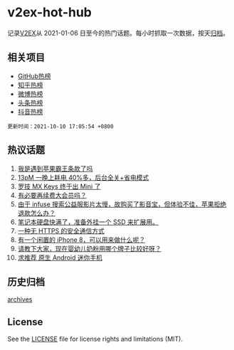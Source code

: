 # v2ex-hot-hub

 记录[V2EX](https://www.v2ex.com/)从 2021-01-06 日至今的热门话题。每小时抓取一次数据，按天[归档](archives)。
 
 ## 相关项目

- [GitHub热榜](https://github.com/lonnyzhang423/github-hot-hub)
- [知乎热榜](https://github.com/lonnyzhang423/zhihu-hot-hub)
- [微博热榜](https://github.com/lonnyzhang423/weibo-hot-hub)
- [头条热榜](https://github.com/lonnyzhang423/toutiao-hot-hub)
- [抖音热榜](https://github.com/lonnyzhang423/douyin-hot-hub)


 `更新时间：2021-10-10 17:05:54 +0800`

## 热议话题

1. [我是遇到苹果霸王条款了吗](https://www.v2ex.com/t/806795)
1. [13pM 一晚上耗电 40%多，后台全关+省电模式](https://www.v2ex.com/t/806801)
1. [罗技 MX Keys 终于出 Mini 了](https://www.v2ex.com/t/806799)
1. [有必要再续费大会员吗？](https://www.v2ex.com/t/806822)
1. [由于 infuse 搜索公益服影片太慢，故购买了影音宝，但体验不佳，苹果拒绝退款怎么办？](https://www.v2ex.com/t/806819)
1. [笔记本硬盘快满了，准备外挂一个 SSD 来扩展用。](https://www.v2ex.com/t/806729)
1. [一种无 HTTPS 的安全通信方式](https://www.v2ex.com/t/806753)
1. [有一个闲置的 iPhone 8，可以用来做什么呢？](https://www.v2ex.com/t/806777)
1. [请教下大家，现在婴幼儿奶粉用哪个牌子比较好呀？](https://www.v2ex.com/t/806746)
1. [求推荐 原生 Android 迷你手机](https://www.v2ex.com/t/806788)

## 历史归档

[archives](archives)

## License

See the [LICENSE](LICENSE) file for license rights and limitations (MIT).
